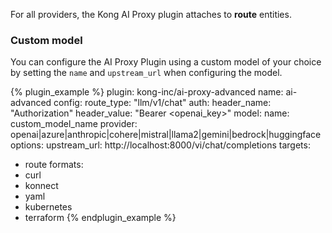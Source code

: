 
For all providers, the Kong AI Proxy plugin attaches to **route** entities.

### Custom model

You can configure the AI Proxy Plugin using a custom model of your choice by setting the `name` and `upstream_url` when configuring the model. 

<!--vale off-->
{% plugin_example %}
plugin: kong-inc/ai-proxy-advanced
name: ai-advanced
config:
  route_type: "llm/v1/chat"
  auth:
    header_name: "Authorization"
    header_value: "Bearer <openai_key>"
  model:
    name: custom_model_name
    provider: openai|azure|anthropic|cohere|mistral|llama2|gemini|bedrock|huggingface
    options:
      upstream_url: http://localhost:8000/vi/chat/completions
targets:
  - route
formats:
  - curl
  - konnect
  - yaml
  - kubernetes
  - terraform
{% endplugin_example %}
<!--vale on-->
